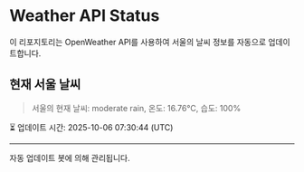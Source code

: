 
# Weather API Status

이 리포지토리는 OpenWeather API를 사용하여 서울의 날씨 정보를 자동으로 업데이트합니다.

## 현재 서울 날씨
> 서울의 현재 날씨: moderate rain, 온도: 16.76°C, 습도: 100%

⏳ 업데이트 시간: 2025-10-06 07:30:44 (UTC)

---
자동 업데이트 봇에 의해 관리됩니다.
